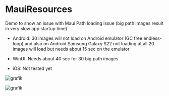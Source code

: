# MauiResources
Demo to show an issue with Maui Path loading issue (big path images result in very slow app startup time)

- Android: 30 images will not load on Android emulator (GC free endless-loop) and also on Android Samsung Galaxy S22 not loading at all
           20 images will load but needs about 15 sec on the emulator

- WinUI: Needs about 40 sec for 30 big path images

- iOS: Not tested yet

![grafik](https://user-images.githubusercontent.com/15746917/188088974-241acb8d-4295-4141-9387-9c105f795763.png)

![grafik](https://user-images.githubusercontent.com/15746917/188087725-dba006ef-4d3f-4e41-8100-25fb5b34cbf0.png)
